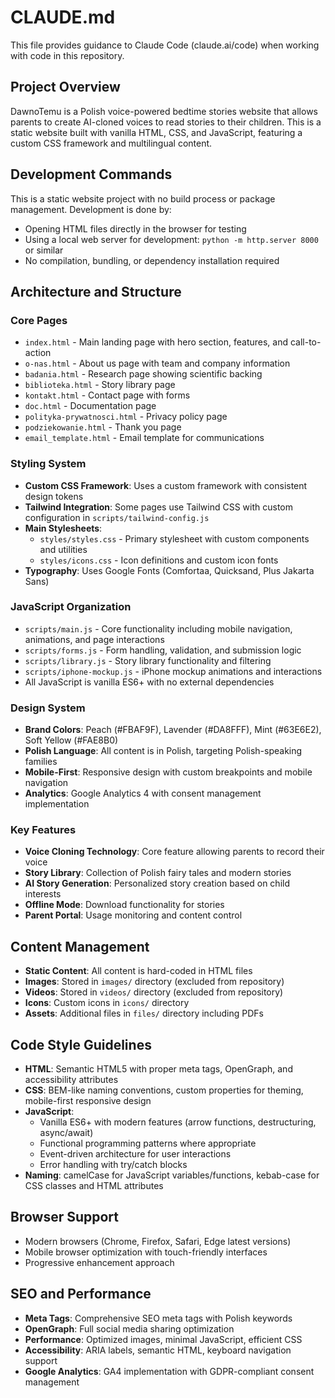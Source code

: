 # CLAUDE.md

This file provides guidance to Claude Code (claude.ai/code) when working with code in this repository.

## Project Overview

DawnoTemu is a Polish voice-powered bedtime stories website that allows parents to create AI-cloned voices to read stories to their children. This is a static website built with vanilla HTML, CSS, and JavaScript, featuring a custom CSS framework and multilingual content.

## Development Commands

This is a static website project with no build process or package management. Development is done by:

- Opening HTML files directly in the browser for testing
- Using a local web server for development: `python -m http.server 8000` or similar
- No compilation, bundling, or dependency installation required

## Architecture and Structure

### Core Pages
- `index.html` - Main landing page with hero section, features, and call-to-action
- `o-nas.html` - About us page with team and company information
- `badania.html` - Research page showing scientific backing
- `biblioteka.html` - Story library page
- `kontakt.html` - Contact page with forms
- `doc.html` - Documentation page
- `polityka-prywatnosci.html` - Privacy policy page
- `podziekowanie.html` - Thank you page
- `email_template.html` - Email template for communications

### Styling System
- **Custom CSS Framework**: Uses a custom framework with consistent design tokens
- **Tailwind Integration**: Some pages use Tailwind CSS with custom configuration in `scripts/tailwind-config.js`
- **Main Stylesheets**: 
  - `styles/styles.css` - Primary stylesheet with custom components and utilities
  - `styles/icons.css` - Icon definitions and custom icon fonts
- **Typography**: Uses Google Fonts (Comfortaa, Quicksand, Plus Jakarta Sans)

### JavaScript Organization
- `scripts/main.js` - Core functionality including mobile navigation, animations, and page interactions
- `scripts/forms.js` - Form handling, validation, and submission logic
- `scripts/library.js` - Story library functionality and filtering
- `scripts/iphone-mockup.js` - iPhone mockup animations and interactions
- All JavaScript is vanilla ES6+ with no external dependencies

### Design System
- **Brand Colors**: Peach (#FBAF9F), Lavender (#DA8FFF), Mint (#63E6E2), Soft Yellow (#FAE8B0)
- **Polish Language**: All content is in Polish, targeting Polish-speaking families
- **Mobile-First**: Responsive design with custom breakpoints and mobile navigation
- **Analytics**: Google Analytics 4 with consent management implementation

### Key Features
- **Voice Cloning Technology**: Core feature allowing parents to record their voice
- **Story Library**: Collection of Polish fairy tales and modern stories
- **AI Story Generation**: Personalized story creation based on child interests
- **Offline Mode**: Download functionality for stories
- **Parent Portal**: Usage monitoring and content control

## Content Management

- **Static Content**: All content is hard-coded in HTML files
- **Images**: Stored in `images/` directory (excluded from repository)
- **Videos**: Stored in `videos/` directory (excluded from repository) 
- **Icons**: Custom icons in `icons/` directory
- **Assets**: Additional files in `files/` directory including PDFs

## Code Style Guidelines

- **HTML**: Semantic HTML5 with proper meta tags, OpenGraph, and accessibility attributes
- **CSS**: BEM-like naming conventions, custom properties for theming, mobile-first responsive design
- **JavaScript**: 
  - Vanilla ES6+ with modern features (arrow functions, destructuring, async/await)
  - Functional programming patterns where appropriate
  - Event-driven architecture for user interactions
  - Error handling with try/catch blocks
- **Naming**: camelCase for JavaScript variables/functions, kebab-case for CSS classes and HTML attributes

## Browser Support

- Modern browsers (Chrome, Firefox, Safari, Edge latest versions)
- Mobile browser optimization with touch-friendly interfaces
- Progressive enhancement approach

## SEO and Performance

- **Meta Tags**: Comprehensive SEO meta tags with Polish keywords
- **OpenGraph**: Full social media sharing optimization
- **Performance**: Optimized images, minimal JavaScript, efficient CSS
- **Accessibility**: ARIA labels, semantic HTML, keyboard navigation support
- **Google Analytics**: GA4 implementation with GDPR-compliant consent management